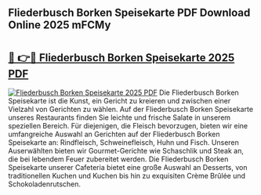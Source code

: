 ## Fliederbusch Borken Speisekarte PDF Download Online 2025 mFCMy

# <h2><a href="http://gc7oa9.nevu.top/?p=Fliederbusch+Borken+Speisekarte">🔗 👉🔴 Fliederbusch Borken Speisekarte 2025 PDF</a></h2>

[![Fliederbusch Borken Speisekarte 2025 PDF](https://i.imgur.com/dBaPXMq.png)](http://gc7oa9.nevu.top/?p=Fliederbusch+Borken+Speisekarte)
Die Fliederbusch Borken Speisekarte ist die Kunst, ein Gericht zu kreieren und zwischen einer Vielzahl von Gerichten zu wählen. Auf der Fliederbusch Borken Speisekarte unseres Restaurants finden Sie leichte und frische Salate in unserem speziellen Bereich. Für diejenigen, die Fleisch bevorzugen, bieten wir eine umfangreiche Auswahl an Gerichten auf der Fliederbusch Borken Speisekarte an: Rindfleisch, Schweinefleisch, Huhn und Fisch. Unseren Auserwählten bieten wir Gourmet-Gerichte wie Schaschlik und Steak an, die bei lebendem Feuer zubereitet werden. Die Fliederbusch Borken Speisekarte unserer Cafeteria bietet eine große Auswahl an Desserts, von traditionellen Kuchen und Kuchen bis hin zu exquisiten Crème Brûlée und Schokoladenrutschen.
